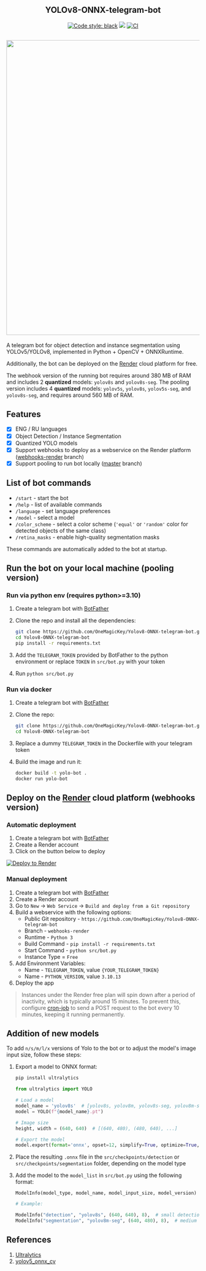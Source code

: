 <h2 align="center">YOLOv8-ONNX-telegram-bot</h2>

<p align="center">
<a href="https://github.com/psf/black"><img alt="Code style: black" src="https://img.shields.io/badge/code%20style-black-000000.svg"></a>
<img src ="https://img.shields.io/github/repo-size/OneMagicKey/Yolov8-ONNX-telegram-bot">
<a href="https://github.com/OneMagicKey/Yolov8-ONNX-telegram-bot/actions/workflows/ci.yml"><img src="https://github.com/OneMagicKey/Yolov8-ONNX-telegram-bot/actions/workflows/ci.yml/badge.svg" alt="CI"></a>
</p>

<h2 align="center"><img width="768" src="example/example.png"></h2>

A telegram bot for object detection and instance segmentation using YOLOv5/YOLOv8,
implemented in Python + OpenCV + ONNXRuntime.

Additionally, the bot can be deployed on the [Render](https://render.com) cloud platform
for free.

The webhook version of the running bot requires around 380 MB of RAM and includes 2
**quantized** models: `yolov8s` and `yolov8s-seg`. The pooling version includes 4
**quantized** models: `yolov5s`, `yolov8s`, `yolov5s-seg`, and `yolov8s-seg`,
and requires around 560 MB of RAM.

## Features

- [x] ENG / RU languages
- [x] Object Detection / Instance Segmentation
- [x] Quantized YOLO models
- [x] Support webhooks to deploy as a webservice on the Render platform ([webhooks-render](https://github.com/OneMagicKey/Yolov8-ONNX-telegram-bot/blob/webhooks-render/) branch)
- [x] Support pooling to run bot locally ([master](https://github.com/OneMagicKey/Yolov8-ONNX-telegram-bot/blob/master/) branch)

## List of bot commands

* `/start` - start the bot
* `/help` - list of available commands
* `/language` - set language preferences
* `/model` - select a model
* `/color_scheme` - select a color scheme (`'equal'` or `'random'` color for detected objects of the same class)
* `/retina_masks` - enable high-quality segmentation masks

These commands are automatically added to the bot at startup.

## Run the bot on your local machine (pooling version)
### Run via python env (requires python>=3.10)

1) Create a telegram bot with [BotFather](https://telegram.me/BotFather)
2) Clone the repo and install all the dependencies:

   ```bash
   git clone https://github.com/OneMagicKey/Yolov8-ONNX-telegram-bot.git
   cd Yolov8-ONNX-telegram-bot
   pip install -r requirements.txt
   ```

3) Add the `TELEGRAM_TOKEN` provided by BotFather to the python environment or replace
`TOKEN` in `src/bot.py` with your token
4) Run `python src/bot.py`

### Run via docker
1) Create a telegram bot with [BotFather](https://telegram.me/BotFather)
2) Clone the repo:

   ```bash
   git clone https://github.com/OneMagicKey/Yolov8-ONNX-telegram-bot.git
   cd Yolov8-ONNX-telegram-bot
   ```

3) Replace a dummy `TELEGRAM_TOKEN` in the Dockerfile with your telegram token
4) Build the image and run it:
   ```bash
   docker build -t yolo-bot .
   docker run yolo-bot
   ```

## Deploy on the [Render](https://render.com) cloud platform (webhooks version)
### Automatic deployment
1) Create a telegram bot with [BotFather](https://telegram.me/BotFather)
2) Create a Render account
3) Click on the button below to deploy

[![Deploy to Render](https://render.com/images/deploy-to-render-button.svg)](https://render.com/deploy?repo=https://github.com/OneMagicKey/Yolov8-ONNX-telegram-bot/tree/webhooks-render)

### Manual deployment
1) Create a telegram bot with [BotFather](https://telegram.me/BotFather)
2) Create a Render account
3) Go to `New` -> `Web Service` -> `Build and deploy from a Git repository`
4) Build a webservice with the following options:
   * Public Git repository - `https://github.com/OneMagicKey/Yolov8-ONNX-telegram-bot`
   * Branch - `webhooks-render`
   * Runtime - `Python 3`
   * Build Command - `pip install -r requirements.txt`
   * Start Command - `python src/bot.py`
   * Instance Type = `Free`
5) Add Environment Variables:
   * Name - `TELEGRAM_TOKEN`, value `{YOUR_TELEGRAM_TOKEN}`
   * Name - `PYTHON_VERSION`, value `3.10.13`
6) Deploy the app

> Instances under the Render free plan will spin down after a period of inactivity,
which is typically around 15 minutes. To prevent this, configure [cron-job](https://cron-job.org/)
to send a POST request to the bot every 10 minutes, keeping it running permanently.

## Addition of new models

To add `n/s/m/l/x` versions of Yolo to the bot or to adjust the model's image input size,
follow these steps:

1) Export a model to ONNX format:

   ```bash
   pip install ultralytics
   ```

   ```python
   from ultralytics import YOLO

   # Load a model
   model_name = 'yolov8s'  # [yolov8s, yolov8m, yolov8s-seg, yolov8m-seg, ...]
   model = YOLO(f"{model_name}.pt")

   # Image size
   height, width = (640, 640)  # [(640, 480), (480, 640), ...]

   # Export the model
   model.export(format='onnx', opset=12, simplify=True, optimize=True, imgsz=(height, width))
   ```

2) Place the resulting `.onnx` file in the `src/checkpoints/detection` or `src/checkpoints/segmentation`
   folder, depending on the model type
3) Add the model to the `model_list` in `src/bot.py` using the following format:

   `ModelInfo(model_type, model_name, model_input_size, model_version)`

   ```python
   # Example:

   ModelInfo("detection", "yolov8s", (640, 640), 8),  # small detection model
   ModelInfo("segmentation", "yolov8m-seg", (640, 480), 8),  # medium segmentation model with rectangular input size
   ```

## References

1) [Ultralytics](https://github.com/ultralytics/ultralytics)
2) [yolov5_onnx_cv](https://github.com/brucefay1115/yolov5_onnx_cv)
